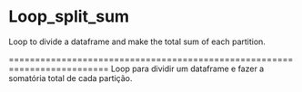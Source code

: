# Loop_split_sum
Loop to divide a dataframe and make the total sum of each partition.

=========================================================================
Loop para dividir um dataframe e fazer a somatória total de cada partição.

